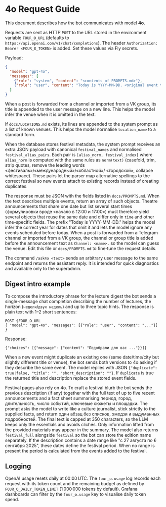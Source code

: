 # 4o Request Guide

This document describes how the bot communicates with model **4o**.

Requests are sent as HTTP `POST` to the URL stored in the environment variable
`FOUR_O_URL` (defaults to `https://api.openai.com/v1/chat/completions`). The
header `Authorization: Bearer <FOUR_O_TOKEN>` is added. Set these values via Fly
secrets.

Payload:
```json
{
  "model": "gpt-4o",
  "messages": [
    {"role": "system", "content": "<contents of PROMPTS.md>"},
    {"role": "user", "content": "Today is YYYY-MM-DD. <original event text>"}
  ]
}
```

When a post is forwarded from a channel or imported from a VK group, its title
is appended to the user message on a new line. This helps the model infer the
venue when it is omitted in the text.

If `docs/LOCATIONS.md` exists, its lines are appended to the system prompt as a
list of known venues. This helps the model normalise `location_name` to a
standard form.

When the database stores festival metadata, the system prompt receives an extra
JSON payload with canonical `festival_names` and normalised
`festival_alias_pairs`. Each pair is `[alias_norm, festival_index]` where
`alias_norm` is computed with the same rules as `norm(text)` (casefold, trim,
strip quotes, remove the leading words «фестиваль»/«международный»/«областной»/
«городской», collapse whitespace). These pairs let the parser map alternative
spellings to the correct festival so new events attach to existing records
instead of creating duplicates.

The response must be JSON with the fields listed in `docs/PROMPTS.md`. When the
text describes multiple events, return an array of such objects. Theatre
announcements that share one date but list several start times (формулировки
вроде «начало в 12:00 и 17:00») must therefore yield several objects that reuse
the same date and differ only in `time` and other time-specific fields.
The prefix "Today is YYYY-MM-DD." helps the model infer the correct year for
dates that omit it and lets the model ignore any events scheduled before today.
When a post is forwarded from a Telegram channel or imported from a VK group,
the channel or group title is added before the announcement text as
`Channel: <name>.` so the model can guess the venue.
Edit this file or `docs/PROMPTS.md` to fine‑tune the request details.

The command `/ask4o <text>` sends an arbitrary user message to the same
endpoint and returns the assistant reply. It is intended for quick diagnostics
and available only to the superadmin.

## Digest intro example

To compose the introductory phrase for the lecture digest the bot sends a
single-message chat completion describing the number of lectures, the horizon
(``недели``/``двух недель``) and up to three topic hints. The response is plain
text with 1–2 short sentences:

```
POST $FOUR_O_URL
{ "model": "gpt-4o", "messages": [{"role": "user", "content": "..."}] }
```

Response:

```
{"choices": [{"message": {"content": "Подобрали для вас ..."}}]}
```

When a new event might duplicate an existing one (same date/time/city but
slightly different title or venue), the bot sends both versions to 4o asking if
they describe the same event. The model replies with JSON
`{"duplicate": true|false, "title": "", "short_description": ""}`. If
`duplicate` is true the returned title and description replace the stored event
fields.

Festival pages also rely on 4o. To craft a festival blurb the bot sends the
previous description (if any) together with the full text of up to five recent
announcements and a fact sheet summarising период, город, длительность, число
событий, ключевые сюжеты и площадки. The prompt asks the model to write like a
culture journalist, stick strictly to the supplied facts, and return один абзац
без списков, эмодзи и выдуманных подробностей. The final text is capped at 350
characters, so the LLM keeps only the essentials and avoids clichés. Only
information lifted from the provided materials may appear in the summary.
The model also returns `festival_full` alongside `festival` so the bot can store
the edition name separately.
If the description contains a date range like "с 27 августа по 6 сентября 2025",
these dates define the festival period. When no range is present the period is
calculated from the events added to the festival.

## Logging

OpenAI usage resets daily at 00:00 UTC. The `four_o.usage` log records each
request with its token count and the remaining budget as defined by
`FOUR_O_DAILY_TOKEN_LIMIT` (1 000 000 tokens by default). Grafana dashboards can
filter by the `four_o.usage` key to visualise daily token spend.
